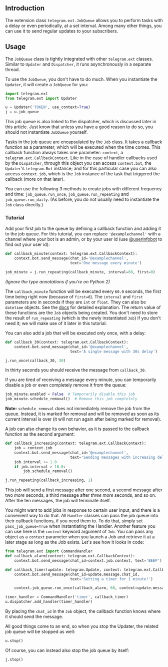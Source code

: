 ## Introduction
The extension class `telegram.ext.JobQueue` allows you to perform tasks with a delay or even periodically, at a set interval. Among many other things, you can use it to send regular updates to your subscribers.

## Usage
The `JobQueue` class is tightly integrated with other `telegram.ext` classes. Similar to `Updater` and `Dispatcher`, it runs asynchronously in a separate thread.

To use the `JobQueue`, you don't have to do much. When you instantiate the `Updater`, it will create a `JobQueue` for you:

```python
import telegram.ext
from telegram.ext import Updater

u = Updater('TOKEN', use_context=True)
j = u.job_queue
```

This job queue is also linked to the dispatcher, which is discussed later in this article. Just know that unless you have a good reason to do so, you should not instantiate `JobQueue` yourself.

Tasks in the job queue are encapsulated by the `Job` class. It takes a callback function as a parameter, which will be executed when the time comes. This callback function always takes one parameter: `context`, a `telegram.ext.CallbackContext`. Like in the case of handler callbacks used by the `Dispatcher`, through this object you can access `context.bot`, the `Updater`'s `telegram.Bot` instance; and for this particular case you can also access `context.job`, which is the `Job` instance of the task that triggered the callback (more on that later). 

You can use the following 3 methods to create jobs with different frequency and time: `job_queue.run_once`, `job_queue.run_repeating` and `job_queue.run_daily`. (As before, you do not usually need to instantiate the `Job` class directly.)

### Tutorial

Add your first job to the queue by defining a callback function and adding it to the job queue. For this tutorial, you can replace `'@examplechannel'` with a channel where your bot is an admin, or by your user id (use [@userinfobot](https://telegram.me/userinfobot) to find out your user id):

```python
def callback_minute(context: telegram.ext.CallbackContext):
    context.bot.send_message(chat_id='@examplechannel', 
                             text='One message every minute')

job_minute = j.run_repeating(callback_minute, interval=60, first=0)
```

*(Ignore the type annotations if you're on Python 2)*

The `callback_minute` function will be executed every `60.0` seconds, the first time being right now (because of `first=0`). The `interval` and `first` parameters are in seconds if they are `int` or `float`. They can also be `datetime` objects. See the [docs](http://python-telegram-bot.readthedocs.io/en/stable/telegram.ext.jobqueue.html) for detailed explanation.
The return value of these functions are the `Job` objects being created. You don't need to store the result of `run_repeating` (which is the newly instantiated `Job`) if you don't need it; we will make use of it later in this tutorial.

You can also add a job that will be executed only once, with a delay:

```python
def callback_30(context: telegram.ext.CallbackContext):
    context.bot.send_message(chat_id='@examplechannel', 
                             text='A single message with 30s delay')

j.run_once(callback_30, 30)
```

In thirty seconds you should receive the message from `callback_30`. 

If you are tired of receiving a message every minute, you can temporarily disable a job or even completely remove it from the queue:

```python
job_minute.enabled = False  # Temporarily disable this job
job_minute.schedule_removal()  # Remove this job completely
```

**Note:** `schedule_removal` does not immediately remove the job from the queue. Instead, it is marked for removal and will be removed as soon as its current interval is over (it will not run again after being marked for removal).

A job can also change its own behavior, as it is passed to the callback function as the second argument:

```python
def callback_increasing(context: telegram.ext.CallbackContext):
    job = context.job
    context.bot.send_message(chat_id='@examplechannel',
                             text='Sending messages with increasing delay up to 10s, then stops.')
    job.interval += 1.0
    if job.interval > 10.0:
        job.schedule_removal()

j.run_repeating(callback_increasing, 1)
```

This job will send a first message after one second, a second message after two _more_ seconds, a third message after _three more_ seconds, and so on. After the ten messages, the job will terminate itself.

You might want to add jobs in response to certain user input, and there is a convenient way to do that. All `Handler` classes can pass the job queue into their callback functions, if you need them to. To do that, simply set `pass_job_queue=True` when instantiating the Handler. Another feature you can use here is the `context` keyword argument of `Job`. You can pass any object as a `context` parameter when you launch a Job and retrieve it at a later stage as long as the Job exists. Let's see how it looks in code:

```python
from telegram.ext import CommandHandler
def callback_alarm(context: telegram.ext.CallbackContext):
    context.bot.send_message(chat_id=context.job.context, text='BEEP')

def callback_timer(update: telegram.Update, context: telegram.ext.CallbackContext):
    context.bot.send_message(chat_id=update.message.chat_id,
                             text='Setting a timer for 1 minute!')

    context.job_queue.run_once(callback_alarm, 60, context=update.message.chat_id)

timer_handler = CommandHandler('timer', callback_timer)
u.dispatcher.add_handler(timer_handler)
```

By placing the `chat_id` in the `Job` object, the callback function knows where it should send the message.

All good things come to an end, so when you stop the Updater, the related job queue will be stopped as well:

```python
u.stop()
```

Of course, you can instead also stop the job queue by itself:

```python
j.stop()
```
